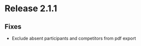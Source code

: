 Release 2.1.1
=============

## Fixes
* Exclude absent participants and competitors from pdf export
